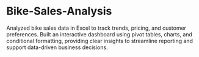 # Bike-Sales-Analysis
Analyzed bike sales data in Excel to track trends, pricing, and customer preferences. Built an interactive dashboard using pivot tables, charts, and conditional formatting, providing clear insights to streamline reporting and support data-driven business decisions.
